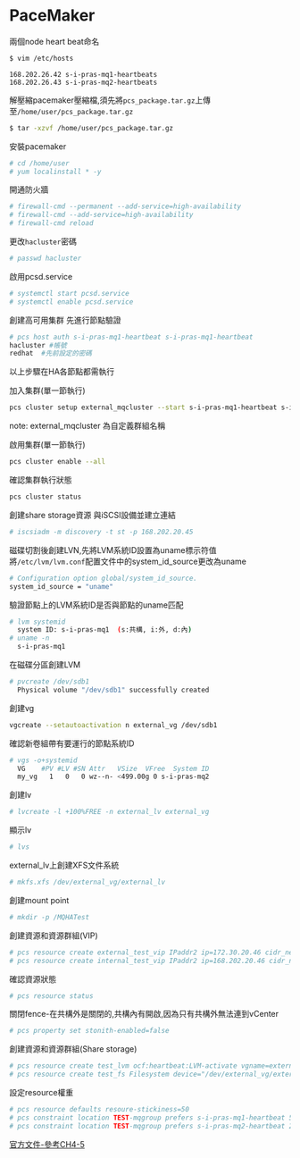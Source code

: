 # PaceMaker

兩個node heart beat命名
```Bash
$ vim /etc/hosts
```
```
168.202.26.42 s-i-pras-mq1-heartbeats
168.202.26.43 s-i-pras-mq2-heartbeats
````

解壓縮pacemaker壓縮檔,須先將`pcs_package.tar.gz`上傳至`/home/user/pcs_package.tar.gz`
```Bash
$ tar -xzvf /home/user/pcs_package.tar.gz
```

安裝pacemaker
```Bash
# cd /home/user
# yum localinstall * -y
```
開通防火牆
```Bash
# firewall-cmd --permanent --add-service=high-availability
# firewall-cmd --add-service=high-availability
# firewall-cmd reload
```

更改`hacluster`密碼
```Bash
# passwd hacluster
```
啟用pcsd.service
```Bash
# systemctl start pcsd.service
# systemctl enable pcsd.service
```
創建高可用集群
先進行節點驗證
```Bash
# pcs host auth s-i-pras-mq1-heartbeat s-i-pras-mq1-heartbeat
hacluster #帳號
redhat  #先前設定的密碼
```
以上步驟在HA各節點都需執行

加入集群(單一節執行)
```Bash
pcs cluster setup external_mqcluster --start s-i-pras-mq1-heartbeat s-i-pras-mq1-heartbeat
```
note: external_mqcluster 為自定義群組名稱

啟用集群(單一節執行)
```Bash
pcs cluster enable --all
```
確認集群執行狀態
```Bash
pcs cluster status
```

創建share storage資源
與iSCSI設備並建立連結
```Bash
# iscsiadm -m discovery -t st -p 168.202.20.45
```
磁碟切割後創建LVN,先將LVM系統ID設置為uname標示符值
將`/etc/lvm/lvm.conf`配置文件中的system_id_source更改為uname
```Bash
# Configuration option global/system_id_source.
system_id_source = "uname"
```
驗證節點上的LVM系統ID是否與節點的uname匹配
```Bash
# lvm systemid
  system ID: s-i-pras-mq1  (s:共構, i:外, d:內)
# uname -n
  s-i-pras-mq1
```
在磁碟分區創建LVM
```Bash
# pvcreate /dev/sdb1
  Physical volume "/dev/sdb1" successfully created
```
創建vg
```Bash
vgcreate --setautoactivation n external_vg /dev/sdb1
```
確認新卷組帶有要運行的節點系統ID
```Bash
# vgs -o+systemid
  VG    #PV #LV #SN Attr   VSize  VFree  System ID
  my_vg   1   0   0 wz--n- <499.00g 0 s-i-pras-mq2
```
創建lv
```Bash
# lvcreate -l +100%FREE -n external_lv external_vg
```

顯示lv
```Bash
# lvs
```

external_lv上創建XFS文件系統
```Bash
# mkfs.xfs /dev/external_vg/external_lv
```

創建mount point
```Bash
# mkdir -p /MQHATest
```

創建資源和資源群組(VIP)
```Bash
# pcs resource create external_test_vip IPaddr2 ip=172.30.20.46 cidr_netmask=24 --group TEST-mqgroup
# pcs resource create internal_test_vip IPaddr2 ip=168.202.20.46 cidr_netmask=24 --group TEST-mqgroup
```

確認資源狀態
```Bash
# pcs resource status
```

關閉fence-在共構外是關閉的,共構內有開啟,因為只有共構外無法連到vCenter
```Bash
# pcs property set stonith-enabled=false
```

創建資源和資源群組(Share storage)
```Bash
# pcs resource create test_lvm ocf:heartbeat:LVM-activate vgname=external_vg vg_access_mode=system_id --group TEST-mqgroup
# pcs resource create test_fs Filesystem device="/dev/external_vg/external_lv" directory="/MQHA_TEST" fstype="xfs" --group TEST-mqgroup
```

設定resource權重
```Bash
# pcs resource defaults resoure-stickiness=50
# pcs constraint location TEST-mqgroup prefers s-i-pras-mq1-heartbeat 50
# pcs constraint location TEST-mqgroup prefers s-i-pras-mq2-heartbeat 200
```

[官方文件-參考CH4-5](https://access.redhat.com/documentation/zh-cn/red_hat_enterprise_linux/9/html-single/configuring_and_managing_high_availability_clusters/index#assembly_creating-high-availability-cluster-configuring-and-managing-high-availability-clusters)

